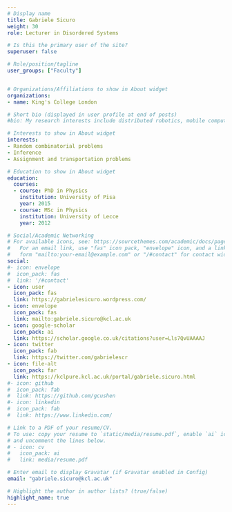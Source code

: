 ```yaml
---
# Display name
title: Gabriele Sicuro
weight: 30
role: Lecturer in Disordered Systems

# Is this the primary user of the site?
superuser: false

# Role/position/tagline
user_groups: ["Faculty"]


# Organizations/Affiliations to show in About widget
organizations:
- name: King's College London

# Short bio (displayed in user profile at end of posts)
#bio: My research interests include distributed robotics, mobile computing and programmable matter.

# Interests to show in About widget
interests:
- Random combinatorial problems
- Inference
- Assignment and transportation problems

# Education to show in About widget
education:
  courses:
  - course: PhD in Physics
    institution: University of Pisa
    year: 2015
  - course: MSc in Physics
    institution: University of Lecce
    year: 2012

# Social/Academic Networking
# For available icons, see: https://sourcethemes.com/academic/docs/page-builder/#icons
#   For an email link, use "fas" icon pack, "envelope" icon, and a link in the
#   form "mailto:your-email@example.com" or "/#contact" for contact widget.
social:
#- icon: envelope
#  icon_pack: fas
#  link: '/#contact'
- icon: user
  icon_pack: fas
  link: https://gabrielesicuro.wordpress.com/
- icon: envelope
  icon_pack: fas
  link: mailto:gabriele.sicuro@kcl.ac.uk
- icon: google-scholar
  icon_pack: ai
  link: https://scholar.google.co.uk/citations?user=Lls7QvUAAAAJ
- icon: twitter
  icon_pack: fab
  link: https://twitter.com/gabrielescr
- icon: file-alt
  icon_pack: far
  link: https://kclpure.kcl.ac.uk/portal/gabriele.sicuro.html
#- icon: github
#  icon_pack: fab
#  link: https://github.com/gcushen
#- icon: linkedin
#  icon_pack: fab
#  link: https://www.linkedin.com/

# Link to a PDF of your resume/CV.
# To use: copy your resume to `static/media/resume.pdf`, enable `ai` icons in `params.toml`,
# and uncomment the lines below.
# - icon: cv
#   icon_pack: ai
#   link: media/resume.pdf

# Enter email to display Gravatar (if Gravatar enabled in Config)
email: "gabriele.sicuro@kcl.ac.uk"

# Highlight the author in author lists? (true/false)
highlight_name: true
---
```

